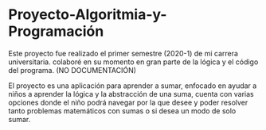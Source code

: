 # Proyecto-Algoritmia-y-Programación

Este proyecto fue realizado el primer semestre (2020-1) de mi carrera universitaria.
colaboré en su momento en gran parte de la lógica y el código del programa.
(NO DOCUMENTACIÓN)

El proyecto es una aplicación para aprender a sumar, enfocado en ayudar a niños a aprender la lógica y la abstracción de una suma, cuenta con
varias opciones donde el niño podrá navegar por la que desee y poder resolver tanto problemas matemáticos con sumas o si desea  un modo de solo sumar.
